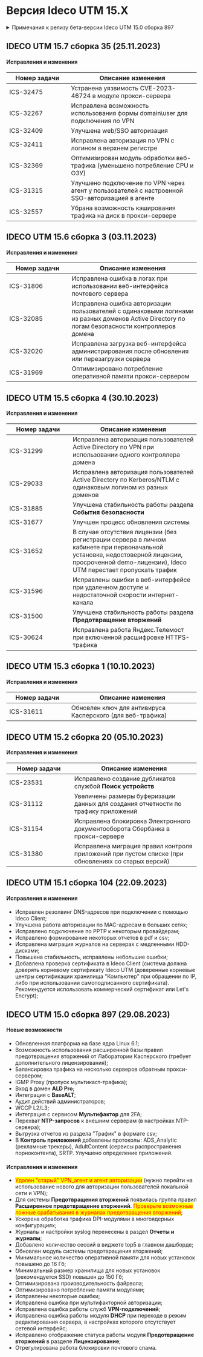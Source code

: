 # Версия Ideco UTM 15.X

<details>

<summary>Примечания к релизу бета-версии Ideco UTM 15.0 сборка 897</summary>

**Дата выхода версии**: 29.08.2023.

Гарантируем поддержку:
* Обновления версии как минимум до 25.11.2024;
* Обновления баз **IPS** и **Контент-фильтра** как минимум до 01..10.2024;
* Обновления баз **Антивируса Касперского** для веб-трафика до 01.10.2024.

Техническая поддержка и обратная связь (поможет нам улучшить продукт):

* Обсудить версию в телеграм-канале с разработчиками: [https://t.me/idecoutm](https://t.me/idecoutm)
* Портал технической поддержки: [https://help.ideco.ru/](https://help.ideco.ru/)
* Электронная почта: help@ideco.ru
* Telegram: [ideco.bot](https://telegram.im/@ideco\_support\_bot)

[Скачать Ideco UTM 15](https://my.ideco.ru/).\
Автоматическая регистрация тестовой лицензии: my.ideco.ru (полная функциональность на 40 дней и 10 000 пользователей).

**Важные изменения в версии Ideco UTM 15:**

* Удален "старый" VPN\_агент и агент авторизации (нужно перейти на использование нового для авторизации пользователей локальной сети и VPN).

**Обновление с релизов Ideco UTM 8.12 и старше**

Обновление с релиза Ideco UTM 13 возможно через автоматические обновления (тестовый канал, будет доступна в ближайшее время).\
Обновление с релизов 8.х, 9.х, 10.х, 11.х, 12.х возможно через автоматические обновления с промежуточным обновлением до версий 9.11, 10.7, 11.10, 12.8.\
После обновления на Ideco UTM 15 приостанавливается синхронизация с Active Directory, если локальные пользователи Ideco UTM находятся в группах Active Directory.

**Обновление с версии Ideco UTM 7.9.9**

Прямое обновление до версии 15 напрямую невозможно.\
Возможна миграция настроек (загрузка бекапа настроек) на предварительно установленную версию [9.11](https://storage.yandexcloud.net/ideco-utm-iso/Ideco-UTM-9-11-2.iso) и дальнейшее обновление до версии 14.0 с помощью автоматического обновления.

</details>

## IDECO UTM 15.7 сборка 35 (25.11.2023)

#### Исправления и изменения

<table><thead><tr><th width="147.5915492957746">Номер задачи</th><th>Описание изменения</th></tr></thead><tbody><tr><td>ICS-32475</td><td>Устранена уязвимость CVE-2023-46724 в модуле прокси-сервера</td></tr><tr><td>ICS-32267</td><td>Исправлена возможность использования формы domain\user для подключения по VPN</td></tr><tr><td>ICS-32409</td><td>Улучшена web/SSO авторизация</td></tr><tr><td>ICS-32411</td><td>Исправлена авторизация по VPN с логином в верхнем регистре</td></tr><tr><td>ICS-32369</td><td>Оптимизирован модуль обработки веб-трафика (уменьшено потребление CPU и ОЗУ)</td></tr><tr><td>ICS-31315</td><td>Улучшено подключение по VPN через агент у пользователей с настроенной SSO-авторизацией в агенте</td></tr><tr><td>ICS-32557</td><td>Убрана возможность кэширования трафика на диск в прокси-сервере</td></tr></tbody></table>

## IDECO UTM 15.6 сборка 3 (03.11.2023)

#### Исправления и изменения

<table><thead><tr><th width="149.13698630136986">Номер задачи</th><th>Описание изменения</th></tr></thead><tbody><tr><td>ICS-31806</td><td>Исправлена ошибка в логах при использовании веб-интерфейса почтового сервера</td></tr><tr><td>ICS-32085</td><td>Исправлена ошибка авторизации пользователей с одинаковыми логинами из разных доменов Active Directory по логам безопасности контроллеров домена</td></tr><tr><td>ICS-32020</td><td>Исправлена загрузка веб-интерфейса администрирования после обновления или перезагрузки сервера</td></tr><tr><td>ICS-31969</td><td>Оптимизировано потребление оперативной памяти прокси-сервером</td></tr></tbody></table>

## IDECO UTM 15.5 сборка 4 (30.10.2023)

#### Исправления и изменения

<table><thead><tr><th width="151.67567567567562">Номер задачи</th><th>Описание изменения</th></tr></thead><tbody><tr><td>ICS-31299</td><td>Исправлена авторизация пользователей Active Directory по VPN при использовании одного контроллера домена</td></tr><tr><td>ICS-29033</td><td>Исправлена авторизация пользователей Active Directory по Kerberos/NTLM с одинаковым логином из разных доменов</td></tr><tr><td>ICS-31885</td><td>Улучшена стабильность работы раздела <strong>События безопасности</strong></td></tr><tr><td>ICS-31677</td><td>Улучшен процесс обновления системы</td></tr><tr><td>ICS-31652</td><td>В случае отсутствия лицензии (без регистрации сервера в личном кабинете при первоначальной установке, недостоверной лицензии, просроченной demo-лицензии), Ideco UTM перестает пропускать трафик</td></tr><tr><td>ICS-31596</td><td>Исправлены ошибки в веб-интерфейсе при удаленном доступе и недостаточной скорости интернет-канала</td></tr><tr><td>ICS-31500</td><td>Улучшена стабильность работы раздела <strong>Предотвращение вторжений</strong></td></tr><tr><td>ICS-30624</td><td>Исправлена работа Яндекс.Телемост при включенной расшифровке HTTPS-трафика</td></tr></tbody></table>

## IDECO UTM 15.3 сборка 1 (10.10.2023)

#### Исправления и изменения

<table><thead><tr><th width="147.92761394101876">Номер задачи</th><th>Описание изменения</th></tr></thead><tbody><tr><td>ICS-31611</td><td>Обновлен ключ для антивируса Касперского (для веб-трафика)</td></tr></tbody></table>

## IDECO UTM 15.2 сборка 20 (05.10.2023)

#### Исправления и изменения

<table><thead><tr><th width="155.92761394101876">Номер задачи</th><th>Описание изменения</th></tr></thead><tbody><tr><td>ICS-23531</td><td>Исправлено создание дубликатов службой <strong>Поиск устройств</strong></td></tr><tr><td>ICS-31112</td><td>Увеличены размеры буферизации данных для создания отчетности по трафику приложений</td></tr><tr><td>ICS-31154</td><td>Исправлена блокировка Электронного документооборота Сбербанка в прокси-сервере</td></tr><tr><td>ICS-31380</td><td>Исправлена миграция правил контроля приложений при пустом списке (при обновлениях со старых версий)</td></tr></tbody></table>

## IDECO UTM 15.1 сборка 104 (22.09.2023)

#### Исправления и изменения

* Исправлен резолвинг DNS-адресов при подключении с помощью Ideco Client;
* Улучшена работа авторизации по MAC-адресам в больших сетях;
* Исправлено подключение по PPTP к некоторым провайдерам;
* Исправлено формирование некоторых отчетов в pdf и csv;
* Исправлена миграция журналов на серверах с медленными HDD-дисками;
* Повышена стабильность, исправлены небольшие ошибки;
* Добавлена проверка сертификата в Ideco Client (система должна доверять корневому сертификату Ideco UTM (доверенные корневые центры сертификации хранилища "Компьютер" при обращении по IP, либо при использовании самоподписанного сертификата). Рекомендуется использовать коммерческий сертификат или Let's Encrypt);

## IDECO UTM 15.0 сборка 897 (29.08.2023)

#### Новые возможности

* Обновленная платформа на базе ядра Linux 6.1;
* Возможность использования расширенной базы правил предотвращения вторжений от Лаборатории Касперского (требует дополнительного лицензирования);
* Балансировка трафика на несколько серверов обратным прокси-сервером;
* IGMP Proxy (пропуск мультикаст-трафика);
* Вход в домен **ALD Pro**;
* Интеграция с **BaseALT**;
* Аудит действий администраторов;
* WCCP L2/L3;
* Интеграция с сервисом **Мультифактор** для 2FA;
* Перехват **NTP-запросов** к внешним серверам (в настройках NTP-сервера);
* Выгрузка отчетов из раздела "Трафик" в формате csv;
* В **Контроль приложений** добавлены протоколы: ADS\_Analytic (рекламные трекеры), AdultContent (сервисы распространения порноконтента), SRTP. Улучшено определение приложений.

#### Исправления и изменения

* <mark style="color:red;">Удален "старый" VPN\_агент и агент авторизации</mark> (нужно перейти на использование нового для авторизации пользователей локальной сети и VPN);
* Для системы **Предотвращения вторжений** появилась группа правил **Расширенное предотвращение вторжений**. <mark style="color:red;">Проверьте возможные ложные срабатывания в журналах предотвращения вторжений</mark>;
* Ускорена обработка трафика DPI-модулями в многоядерных конфигурациях;
* Журналы и настройки syslog перенесены в раздел **Отчеты и журналы**;
* Добавлено количество сессий в виджете top5 в главном дашборде;
* Обновлен модуль системы предотвращения вторжений;
* Минимальное количество оперативной памяти для новых установок повышено до 16 Гб;
* Минимальный размер хранилища для новых установок (рекомендуется SSD) повышен до 150 Гб;
* Оптимизирована производительность файрвола;
* Оптимизировано потребление памяти модулями;
* Исправлены некоторые ошибки;
* Исправлена ошибка при мультифакторной авторизации;
* Исправлена ошибка работы служб **VPN-подключений**;
* Исправлена ошибка работы модуля **DHCP** при переходе в режим редактирования сервера, в настройках которого отсутствует сетевой интерфейс;
* Исправлено отображение статуса работы модуля **Предотвращение вторжений** в разделе **Лицензирование**;
* Отрегулирована работа блокировки почтового спама.
